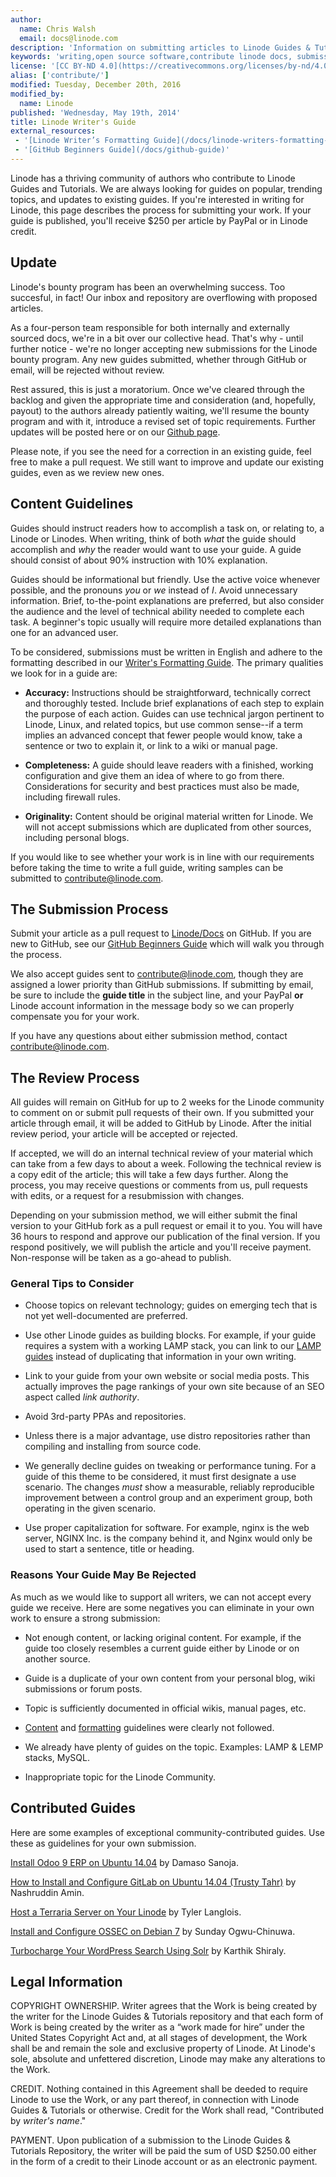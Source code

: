```yaml
---
author:
  name: Chris Walsh
  email: docs@linode.com
description: 'Information on submitting articles to Linode Guides & Tutorials, including benefits and procedures.'
keywords: 'writing,open source software,contribute linode docs, submissions,linode guides and tutorials,guides,tutorials'
license: '[CC BY-ND 4.0](https://creativecommons.org/licenses/by-nd/4.0)'
alias: ['contribute/']
modified: Tuesday, December 20th, 2016
modified_by:
  name: Linode
published: 'Wednesday, May 19th, 2014'
title: Linode Writer's Guide
external_resources:
 - '[Linode Writer’s Formatting Guide](/docs/linode-writers-formatting-guide)'
 - '[GitHub Beginners Guide](/docs/github-guide)'
---
```


Linode has a thriving community of authors who contribute to Linode Guides and Tutorials. We are always looking for guides on popular, trending topics, and updates to existing guides. If you're interested in writing for Linode, this page describes the process for submitting your work. If your guide is published, you'll receive $250 per article by PayPal or in Linode credit.

## Update

Linode's bounty program has been an overwhelming success. Too succesful, in fact! Our inbox and repository are overflowing with proposed articles.

As a four-person team responsible for both internally and externally sourced docs, we're in a bit over our collective head. That's why - until further notice - we're no longer accepting new submissions for the Linode bounty program. Any new guides submitted, whether through GitHub or email, will be rejected without review.

Rest assured, this is just a moratorium. Once we've cleared through the backlog and given the appropriate time and consideration (and, hopefully, payout) to the authors already patiently waiting, we'll resume the bounty program and with it, introduce a revised set of topic requirements. Further updates will be posted here or on our [Github page](https://github.com/linode/docs).

Please note, if you see the need for a correction in an existing guide, feel free to make a pull request. We still want to improve and update our existing guides, even as we review new ones.

## Content Guidelines

Guides should instruct readers how to accomplish a task on, or relating to, a Linode or Linodes. When writing, think of both *what* the guide should accomplish and *why* the reader would want to use your guide. A guide should consist of about 90% instruction with 10% explanation.

Guides should be informational but friendly. Use the active voice whenever possible, and the pronouns *you* or *we* instead of *I*. Avoid unnecessary information. Brief, to-the-point explanations are preferred, but also consider the audience and the level of technical ability needed to complete each task. A beginner's topic usually will require more detailed explanations than one for an advanced user.

To be considered, submissions must be written in English and adhere to the formatting described in our [Writer's Formatting Guide](/docs/linode-writers-formatting-guide). The primary qualities we look for in a guide are:

*   **Accuracy:** Instructions should be straightforward, technically correct and thoroughly tested. Include brief explanations of each step to explain the purpose of each action. Guides can use technical jargon pertinent to Linode, Linux, and related topics, but use common sense--if a term implies an advanced concept that fewer people would know, take a sentence or two to explain it, or link to a wiki or manual page.

*   **Completeness:** A guide should leave readers with a finished, working configuration and give them an idea of where to go from there. Considerations for security and best practices must also be made, including firewall rules.

*   **Originality:** Content should be original material written for Linode. We will not accept submissions which are duplicated from other sources, including personal blogs.

If you would like to see whether your work is in line with our requirements before taking the time to write a full guide, writing samples can be submitted to <contribute@linode.com>.

## The Submission Process

Submit your article as a pull request to [Linode/Docs](https://github.com/linode/docs/) on GitHub. If you are new to GitHub, see our [GitHub Beginners Guide](/docs/github-guide) which will walk you through the process.

We also accept guides sent to <contribute@linode.com>, though they are assigned a lower priority than GitHub submissions. If submitting by email, be sure to include the **guide title** in the subject line, and your PayPal **or** Linode account information in the message body so we can properly compensate you for your work.

If you have any questions about either submission method, contact <contribute@linode.com>.

## The Review Process

All guides will remain on GitHub for up to 2 weeks for the Linode community to comment on or submit pull requests of their own. If you submitted your article through email, it will be added to GitHub by Linode. After the initial review period, your article will be accepted or rejected.

If accepted, we will do an internal technical review of your material which can take from a few days to about a week. Following the technical review is a copy edit of the article; this will take a few days further. Along the process, you may receive questions or comments from us, pull requests with edits, or a request for a resubmission with changes.

Depending on your submission method, we will either submit the final version to your GitHub fork as a pull request or email it to you. You will have 36 hours to respond and approve our publication of the final version. If you respond positively, we will publish the article and you'll receive payment. Non-response will be taken as a go-ahead to publish.


### General Tips to Consider

*   Choose topics on relevant technology; guides on emerging tech that is not yet well-documented are preferred.

*   Use other Linode guides as building blocks.	For example, if your guide requires a system with a working LAMP stack, you can link to our [LAMP guides](/docs/websites/lamp) instead of duplicating that information in your own writing.

*   Link to your guide from your own website or social media posts. This actually improves the page rankings of your own site because of an SEO aspect called *link authority*.

*   Avoid 3rd-party PPAs and repositories.

*   Unless there is a major advantage, use distro repositories rather than compiling and installing from source code.

*   We generally decline guides on tweaking or performance tuning. For a guide of this theme to be considered, it must first designate a use scenario. The changes *must* show a measurable, reliably reproducible improvement between a control group and an experiment group, both operating in the given scenario.

*   Use proper capitalization for software. For example, nginx is the web server, NGINX Inc. is the company behind it, and Nginx would only be used to start a sentence, title or heading.

### Reasons Your Guide May Be Rejected

As much as we would like to support all writers, we can not accept every guide we receive. Here are some negatives you can eliminate in your own work to ensure a strong submission:

*   Not enough content, or lacking original content. For example, if the guide too closely resembles a current guide either by Linode or on another source.

*   Guide is a duplicate of your own content from your personal blog, wiki submissions or forum posts.

*   Topic is sufficiently documented in official wikis, manual pages, etc.

*   [Content](#content-guidelines) and [formatting](/docs/linode-writers-formatting-guide/) guidelines were clearly not followed.

*   We already have plenty of guides on the topic. Examples: LAMP & LEMP stacks, MySQL.

*   Inappropriate topic for the Linode Community.


## Contributed Guides

Here are some examples of exceptional community-contributed guides. Use these as guidelines for your own submission.

[Install Odoo 9 ERP on Ubuntu 14.04](/docs/websites/cms/install-odoo-9-erp-on-ubuntu-14-04) by Damaso Sanoja.

[How to Install and Configure GitLab on Ubuntu 14.04 (Trusty Tahr)](/docs/applications/development/how-to-install-and-configure-gitlab-on-ubuntu-14-04-trusty-tahr/) by Nashruddin Amin.

[Host a Terraria Server on Your Linode](https://www.linode.com/docs/applications/game-servers/host-a-terraria-server-on-your-linode) by Tyler Langlois.

[Install and Configure OSSEC on Debian 7](/docs/security/ossec-ids-debian-7) by Sunday Ogwu-Chinuwa.

[Turbocharge Your WordPress Search Using Solr](/docs/websites/cms/turbocharge-wordpress-search-with-solr) by Karthik Shiraly.

## Legal Information

COPYRIGHT OWNERSHIP. Writer agrees that the Work is being created by the writer for the Linode Guides & Tutorials repository and that each form of Work is being created by the writer as a “work made for hire” under the United States Copyright Act and, at all stages of development, the Work shall be and remain the sole and exclusive property of Linode. At Linode's sole, absolute and unfettered discretion, Linode may make any alterations to the Work.

CREDIT. Nothing contained in this Agreement shall be deeded to require Linode to use the Work, or any part thereof, in connection with Linode Guides & Tutorials or otherwise. Credit for the Work shall read, "Contributed by *writer's name*."

PAYMENT. Upon publication of a submission to the Linode Guides & Tutorials Repository, the writer will be paid the sum of USD $250.00 either in the form of a credit to their Linode account or as an electronic payment.
